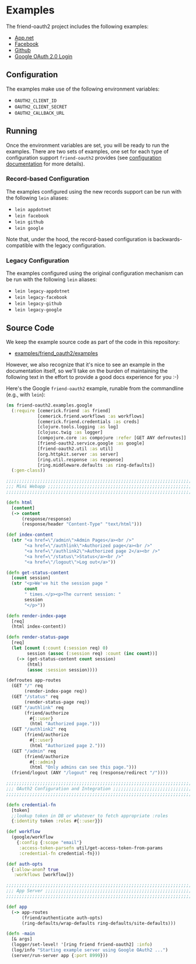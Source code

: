 # Examples

The friend-oauth2 project includes the following examples:

 * [App.net][app.net]
 * [Facebook][facebook]
 * [Github][github]
 * [Google OAuth 2.0 Login][google]


## Configuration

The examples make use of the following environment variables:

* `OAUTH2_CLIENT_ID`
* `OAUTH2_CLIENT_SECRET`
* `OAUTH2_CALLBACK_URL`


## Running

Once the environment variables are set, you will be ready to run the examples.
There are two sets of examples, one set for each type of configuration support
`friend-oauth2` provides (see [configuration documentation][config docs] for
more details).


### Record-based Configuration

The examples configured using the new records support can be run with the
following `lein` aliases:

* `lein appdotnet`
* `lein facebook`
* `lein github`
* `lein google`

Note that, under the hood, the record-based configuration is
backwards-compatible with the legacy configuration.


### Legacy Configuration

The examples configured using the original configuration mechanism can be run
with the  following `lein` aliases:

* `lein legacy-appdotnet`
* `lein legacy-facebook`
* `lein legacy-github`
* `lein legacy-google`


## Source Code

We keep the example source code as part of the code in this repository:

* [examples/friend_oauth2/examples][example source code]

However, we also recognize that it's nice to see an example in the
documentation itself, so we'll take on the burden of maintaining the following
text in the effort to provide a good docs experience for you :-)


Here's the Google `friend-oauth2` example, runable from the commandline
(e.g., with `lein`):

```clj
(ns friend-oauth2.examples.google
  (:require [cemerick.friend :as friend]
            [cemerick.friend.workflows :as workflows]
            [cemerick.friend.credentials :as creds]
            [clojure.tools.logging :as log]
            [clojusc.twig :as logger]
            [compojure.core :as compojure :refer [GET ANY defroutes]]
            [friend-oauth2.service.google :as google]
            [friend-oauth2.util :as util]
            [org.httpkit.server :as server]
            [ring.util.response :as response]
            [ring.middleware.defaults :as ring-defaults])
  (:gen-class))

;;;;;;;;;;;;;;;;;;;;;;;;;;;;;;;;;;;;;;;;;;;;;;;;;;;;;;;;;;;;;;;;;;;;;;;;;;;;;
;;; Mini Webapp ;;;;;;;;;;;;;;;;;;;;;;;;;;;;;;;;;;;;;;;;;;;;;;;;;;;;;;;;;;;;;
;;;;;;;;;;;;;;;;;;;;;;;;;;;;;;;;;;;;;;;;;;;;;;;;;;;;;;;;;;;;;;;;;;;;;;;;;;;;;

(defn html
  [content]
  (-> content
      (response/response)
      (response/header "Content-Type" "text/html")))

(def index-content
  (str "<a href=\"/admin\">Admin Pages</a><br />"
       "<a href=\"/authlink\">Authorized page</a><br />"
       "<a href=\"/authlink2\">Authorized page 2</a><br />"
       "<a href=\"/status\">Status</a><br />"
       "<a href=\"/logout\">Log out</a>"))

(defn get-status-content
  [count session]
  (str "<p>We've hit the session page "
       count
       " times.</p><p>The current session: "
       session
       "</p>"))

(defn render-index-page
  [req]
  (html index-content))

(defn render-status-page
  [req]
  (let [count (:count (:session req) 0)
        session (assoc (:session req) :count (inc count))]
    (-> (get-status-content count session)
        (html)
        (assoc :session session))))

(defroutes app-routes
  (GET "/" req
       (render-index-page req))
  (GET "/status" req
       (render-status-page req))
  (GET "/authlink" req
       (friend/authorize
         #{::user}
         (html "Authorized page.")))
  (GET "/authlink2" req
       (friend/authorize
         #{::user}
         (html "Authorized page 2.")))
  (GET "/admin" req
       (friend/authorize
         #{::admin}
         (html "Only admins can see this page.")))
  (friend/logout (ANY "/logout" req (response/redirect "/"))))

;;;;;;;;;;;;;;;;;;;;;;;;;;;;;;;;;;;;;;;;;;;;;;;;;;;;;;;;;;;;;;;;;;;;;;;;;;;;;
;;; OAuth2 Configuration and Integration ;;;;;;;;;;;;;;;;;;;;;;;;;;;;;;;;;;;;
;;;;;;;;;;;;;;;;;;;;;;;;;;;;;;;;;;;;;;;;;;;;;;;;;;;;;;;;;;;;;;;;;;;;;;;;;;;;;

(defn credential-fn
  [token]
  ;;lookup token in DB or whatever to fetch appropriate :roles
  {:identity token :roles #{::user}})

(def workflow
  (google/workflow
    {:config {:scope "email"}
     :access-token-parsefn util/get-access-token-from-params
     :credential-fn credential-fn}))

(def auth-opts
  {:allow-anon? true
   :workflows [workflow]})

;;;;;;;;;;;;;;;;;;;;;;;;;;;;;;;;;;;;;;;;;;;;;;;;;;;;;;;;;;;;;;;;;;;;;;;;;;;;;
;;; App Server ;;;;;;;;;;;;;;;;;;;;;;;;;;;;;;;;;;;;;;;;;;;;;;;;;;;;;;;;;;;;;;
;;;;;;;;;;;;;;;;;;;;;;;;;;;;;;;;;;;;;;;;;;;;;;;;;;;;;;;;;;;;;;;;;;;;;;;;;;;;;

(def app
  (-> app-routes
      (friend/authenticate auth-opts)
      (ring-defaults/wrap-defaults ring-defaults/site-defaults)))

(defn -main
  [& args]
  (logger/set-level! '[ring friend friend-oauth2] :info)
  (log/info "Starting example server using Google OAuth2 ...")
  (server/run-server app {:port 8999}))
```

[app.net]: https://developers.app.net/reference/authentication/
[facebook]: https://developers.facebook.com/docs/facebook-login/manually-build-a-login-flow/
[github]: https://developer.github.com/v3/oauth/
[google]: https://developers.google.com/accounts/docs/OAuth2Login
[config docs]: http://clojusc.github.io/friend-oauth2/current/20-configurtion.html
[example source code]: https://github.com/clojusc/friend-oauth2/tree/master/examples/friend_oauth2/examples
